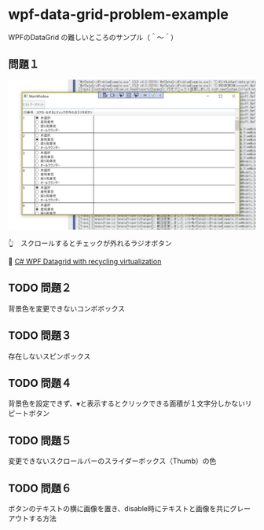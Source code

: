 # wpf-data-grid-problem-example

WPFのDataGrid の難しいところのサンプル（＾～＾）

## 問題１

![20211117gui8.png](./docs/img/20211117gui8.png)  

👆　スクロールするとチェックが外れるラジオボタン  

📖 [C# WPF Datagrid with recycling virtualization](https://stackoverflow.com/questions/35861976/c-sharp-wpf-datagrid-with-recycling-virtualization)  

## TODO 問題２

背景色を変更できないコンボボックス  

## TODO 問題３

存在しないスピンボックス  

## TODO 問題４

背景色を設定できず、`▼`と表示するとクリックできる面積が１文字分しかないリピートボタン  

## TODO 問題５

変更できないスクロールバーのスライダーボックス（Thumb）の色  

## TODO 問題６

ボタンのテキストの横に画像を置き、disable時にテキストと画像を共にグレーアウトする方法  
